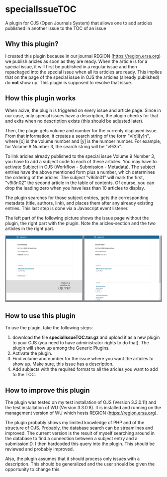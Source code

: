 # specialIssueTOC
A plugin for OJS (Open Journals System) that allows one to add articles published in another issue to the TOC of an issue

## Why this plugin?
I created this plugin because in our journal REGION (https://region.ersa.org) we publish aricles as soon as they are ready. When the article is for a special issue, it will first be published in a regular issue and then repackaged into the special issue when all its articles are ready. This implies that on the page of the special issue in OJS the articles (already published) do **not** show up. This plugin is supposed to resolve that issue.

## How this plugin works
When acive, the plugin is triggered on every issue and article page. Since in our case, only special issues have a description, the plugin checks for that and exits when no description exists (this should be adjusted later).

Then, the plugin gets volume and number for the currenly displayed issue. From that information, it creates a search string of the form "v[x]i[y]n", where [x] is the volume number and [y] is the number number. For example, for Volume 9 Number 3, the search string will be "v9i3n".

To link aricles already published to the special issue Volume 9 Number 3, you have to add a subject code to each of these articles. You may have to activate Subject in OJS (Workflow - Submission - Metadata). The subject entries have the above mentioned form plus a number, which determines the ordering of the aricles. The subject "v9i3n01" will mark the first, "v9i3n02" the second article in the table of contents. Of course, you can drop the leading zero when you have less than 10 articles to display.

The plugin searches for those subject entries, gets the corresponding metadata (title, authors, link), and places them after any already existing entries. This last step is done via a Javascript event listener.

The left part of the following picture shows the issue page without the plugin, the right part with the plugin. Note the aricles-section and the two articles in the right part. 

<img src="specialIssueTOC.png">

## How to use this plugin

To use the plugin, take the following steps:
1. download the file **specialIssueTOC.tar.gz** and upload it as a new plugin to your OJS (you need to have administrator rights to do that). The plugin will show up among the Generic Plugins. 
2. Activate the plugin. 
3. Find volume and number for the issue where you want the articles to show up. Make sure, this issue has a description.
4. Add subjects with the required format to all the aricles you want to add to the TOC.

## How to improve this plugin

The plugin was tested on my test installation of OJS (Version 3.3.0.11) and the test installation of WU (Version 3.3.0.8). It is installed and running on the  management version of WU which hosts REGION (https://region.ersa.org).

The plugin probably shows my limited knowledge of PHP and of the structure of OJS. Probably, the database search can be streamlines and improved. The current version is the result of myself searching around in the database to find a connection between a subject entry and a submissionID. I then hardcoded this query into the plugin. This should be reviewed and probably improved. 

Also, the plugin assumes that it should process only issues with a description. This should be generalized and the user should be given the opportunity to change this.
